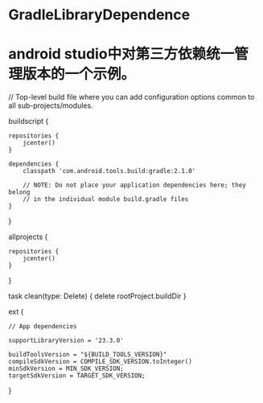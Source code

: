 # GradleLibraryDependence
# android studio中对第三方依赖统一管理版本的一个示例。

// Top-level build file where you can add configuration options common to all sub-projects/modules.

buildscript {

    repositories {
        jcenter()
    }
    
    dependencies {
        classpath 'com.android.tools.build:gradle:2.1.0'

        // NOTE: Do not place your application dependencies here; they belong
        // in the individual module build.gradle files
    }
}

allprojects {

    repositories {
        jcenter()
    }
}

task clean(type: Delete) {
    delete rootProject.buildDir
}

ext {

    // App dependencies
    
    supportLibraryVersion = '23.3.0'

    buildToolsVersion = "${BUILD_TOOLS_VERSION}"
    compileSdkVersion = COMPILE_SDK_VERSION.toInteger()
    minSdkVersion = MIN_SDK_VERSION;
    targetSdkVersion = TARGET_SDK_VERSION;
}
